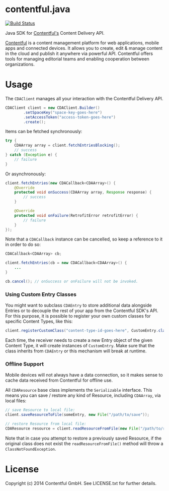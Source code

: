 contentful.java
===============

[![Build Status](http://img.shields.io/travis/contentful/contentful.objc.svg?style=flat)](https://magnum.travis-ci.com/contentful/contentful.java)

Java SDK for [Contentful's][1] Content Delivery API.

[Contentful][1] is a content management platform for web applications, mobile apps and connected devices. It allows you to create, edit & manage content in the cloud and publish it anywhere via powerful API. Contentful offers tools for managing editorial teams and enabling cooperation between organizations.

<!--
Download
========

Download the [latest JAR][2] or grab via Maven:
```xml
<dependency>
  <groupId>com.contentful.java</groupId>
  <artifactId>java-sdk</artifactId>
  <version>1.0</version>
</dependency>
```
or Gradle:
```groovy
compile 'com.contentful.java:java-sdk:1.0'
```
-->
Usage
=====

The `CDAClient` manages all your interaction with the Contentful Delivery API.
```java
CDAClient client = new CDAClient.Builder()
        .setSpaceKey("space-key-goes-here")
        .setAccessToken("access-token-goes-here")
        .create();
```

Items can be fetched synchronously:
```java
try {
    CDAArray array = client.fetchEntriesBlocking();
    // success
} catch (Exception e) {
    // failure
}
```

Or asynchronously:
```java
client.fetchEntries(new CDACallback<CDAArray>() {
    @Override
    protected void onSuccess(CDAArray array, Response response) {
        // success
    }

    @Override
    protected void onFailure(RetrofitError retrofitError) {
        // failure
    }
});
```

Note that a `CDACallback` instance can be cancelled, so keep a reference to it in order to do so:

```java
CDACallback<CDAArray> cb;

client.fetchEntries(cb = new CDACallback<CDAArray>() {
    ...
}

cb.cancel(); // onSuccess or onFailure will not be invoked.
```

### Using Custom Entry Classes

You might want to subclass `CDAEntry` to store additional data alongside Entries or to decouple the rest of your app from the Contentful SDK's API. For this purpose, it is possible to register your own custom classes for specific Content Types, like this:

```java
client.registerCustomClass("content-type-id-goes-here", CustomEntry.class);
```

Each time, the receiver needs to create a new Entry object of the given Content Type, it will create instances of `CustomEntry`. Make sure that the class inherits from `CDAEntry` or this mechanism will break at runtime.

### Offline Support

Mobile devices will not always have a data connection, so it makes sense to cache data received from Contentful for offline use. 

All `CDAResource` base class implements the `Serializable` interface.
This means you can save / restore any kind of Resource, including `CDAArray`, via local files:

```java
// save Resource to local file:
client.saveResourceToFile(someEntry, new File("/path/to/save"));

// restore Resource from local file:
CDAResource resource = client.readResourceFromFile(new File("/path/to/restore"));
```

Note that in case you attempt to restore a previously saved Resource, if the original class does not exist the `readResourceFromFile()` method will throw a `ClassNotFoundException`. 
<!--
Documentation
=============

For further information, check out the [JavaDoc website][3] or browse the [API documentation][4].
-->
License
=======

Copyright (c) 2014 Contentful GmbH. See LICENSE.txt for further details.


 [1]: https://www.contentful.com
 [2]: https://www.jars.com
